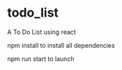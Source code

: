 # todo_list
A To Do List using react 

npm install to install all dependencies

npm run start to launch
